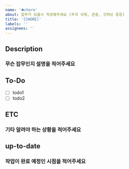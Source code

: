 ```yaml
---
name: '🛎chore'
about: 잡무가 있을시 작성해주세요 (주석 삭제, 콘솔, 깃허브 등등)
title: '[CHORE]'
labels: ''
assignees: ''
---
```


## Description

### 무슨 잡무인지 설명을 적어주세요

## To-Do

-   [ ] todo1
-   [ ] todo2

## ETC

### 기타 알려야 하는 상황을 적어주세요

## up-to-date

### 작업이 완료 예정인 시점을 적어주세요
